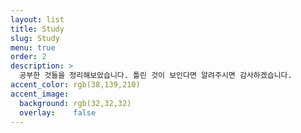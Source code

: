 ```yaml
---
layout: list
title: Study
slug: Study
menu: true
order: 2
description: >
  공부한 것들을 정리해보았습니다. 틀린 것이 보인다면 알려주시면 감사하겠습니다.
accent_color: rgb(38,139,210)
accent_image:
  background: rgb(32,32,32)
  overlay:    false
---
```

